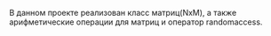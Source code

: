 В данном проекте реализован класс матриц(NxM), а также арифметические операции для матриц и оператор randomaccess.
